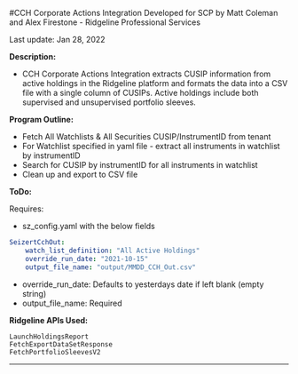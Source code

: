 #CCH Corporate Actions Integration
Developed for SCP by Matt Coleman and Alex Firestone - Ridgeline Professional Services

Last update: Jan 28, 2022

**Description:**
- CCH Corporate Actions Integration extracts CUSIP information from active holdings in the Ridgeline platform and formats the data into a CSV file with a single column of CUSIPs. Active holdings include both supervised and unsupervised portfolio sleeves.

**Program Outline:**
- Fetch All Watchlists & All Securities CUSIP/InstrumentID from tenant
- For Watchlist specified in yaml file - extract all instruments in watchlist by instrumentID
- Search for CUSIP by instrumentID for all instruments in watchlist
- Clean up and export to CSV file

**ToDo:**


Requires:
* sz_config.yaml with the below fields
```yaml
SeizertCchOut:
    watch_list_definition: "All Active Holdings"
    override_run_date: "2021-10-15"
    output_file_name: "output/MMDD_CCH_Out.csv"
```
- override_run_date: Defaults to yesterdays date if left blank (empty string)
- output_file_name: Required
 
 **Ridgeline APIs Used:**
 ```
LaunchHoldingsReport
FetchExportDataSetResponse
FetchPortfolioSleevesV2
```
 ****